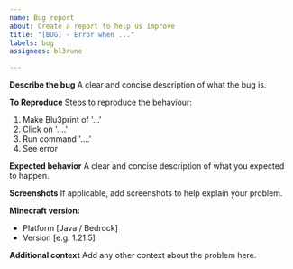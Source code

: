 ```yaml
---
name: Bug report
about: Create a report to help us improve
title: "[BUG] - Error when ..."
labels: bug
assignees: bl3rune

---
```


**Describe the bug**
A clear and concise description of what the bug is.

**To Reproduce**
Steps to reproduce the behaviour:
1. Make Blu3print of '...'
2. Click on '....'
3. Run command '....'
4. See error

**Expected behavior**
A clear and concise description of what you expected to happen.

**Screenshots**
If applicable, add screenshots to help explain your problem.

**Minecraft version:**
 - Platform [Java / Bedrock]
 - Version [e.g. 1.21.5]

**Additional context**
Add any other context about the problem here.
